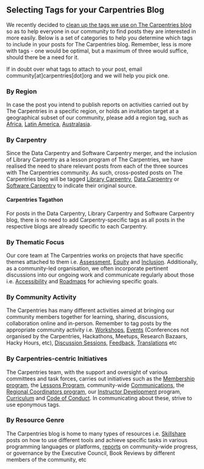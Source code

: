 ## Selecting Tags for your Carpentries Blog

We recently decided to [clean up the tags we use on The Carpentries blog](https://github.com/carpentries/carpentries.org/pull/484) so as to help everyone in our community to find posts they are interested in more easily. Below is a set of categories to help you determine which tags to include in your posts for The Carpentries blog. Remember, less is more with tags - one would be optimal, but a maximum of three would suffice, should there be a need for it. 

If in doubt over what tags to attach to your post, email community[at]carpentries[dot]org and we will help you pick one.

### By Region

In case the post you intend to publish reports on activities carried out by The Carpentries in a specific region, or holds an invitation target at a geographical subset of our community, please add a region tag, such as [Africa](https://carpentries.org/posts-by-tags/#blog-tag-africa), [Latin America](https://carpentries.org/posts-by-tags/#blog-tag-latin-america), [Australasia](https://carpentries.org/posts-by-tags/#blog-tag-australasia).

### By Carpentry

Since the Data Carpentry and Software Carpentry merger, and the inclusion of Library Carpentry as a lesson program of The Carpentries, we have realised the need to share relevant posts from each of the three sources with The Carpentries community. As such, cross-posted posts on The Carpentries blog will be tagged [Library Carpentry](https://carpentries.org/posts-by-tags/#blog-tag-library-carpentry), [Data Carpentry](https://carpentries.org/posts-by-tags/#blog-tag-data-carpentry) or [Software Carpentry](https://carpentries.org/posts-by-tags/#blog-tag-software-carpentry) to indicate their original source.

#### Carpentries Tagathon

For posts in the Data Carpentry, Library Carpentry and Software Carpentry blog, there is no need to add Carpentry-specific tags as all posts in the respective blogs are already specific to each Carpentry.

### By Thematic Focus 

Our core team at The Carpentries works on projects that have specific themes attached to them i.e. [Assessment](https://carpentries.org/posts-by-tags/#blog-tag-assessment), [Equity](https://carpentries.org/posts-by-tags/#blog-tag-equity) and [Inclusion](https://carpentries.org/posts-by-tags/#blog-tag-inclusion). Additionally, as a community-led organisation, we often incorporate pertinent discussions  into our ongoing work and communicate regularly about those i.e. [Accessibility](https://carpentries.org/posts-by-tags/#blog-tag-assessment) and [Roadmaps](https://carpentries.org/posts-by-tags/#blog-tag-roadmap) for achieving specific goals.

### By Community Activity
 
The Carpentries has many different activities aimed at bringing our community members together for learning, sharing, discussions, collaboration online and in-person. Remember to tag posts by the appropriate community activity i.e. [Workshops](https://carpentries.org/posts-by-tags/#blog-tag-workshops), [Events](https://carpentries.org/posts-by-tags/#blog-tag-events) (Conferences not organised by the Carpentries, Hackathons, Meetups, Research Bazaars, Hacky Hours, etc), [Discussion Sessions](https://carpentries.org/posts-by-tags/#blog-tag-discussion-sessions), [Feedback](https://carpentries.org/posts-by-tags/#blog-tag-feedback), [Translations](https://carpentries.org/posts-by-tags/#blog-tag-translations) etc

### By Carpentries-centric Initiatives

The Carpentries team, with the support and oversight of various committees and task forces, carries out initiatives such as the [Membership program](https://carpentries.org/posts-by-tags/#blog-tag-carpentries-membership), the [Lessons Program](https://carpentries.org/posts-by-tags/#blog-tag-carpentries-lessons), community-wide [Communications](https://carpentries.org/posts-by-tags/#blog-tag-communications), the [Regional Coordinators program](https://carpentries.org/posts-by-tags/#blog-tag-regional-coordinators), our [Instructor Development](https://carpentries.org/posts-by-tags/#blog-tag-instructor-development) program, [Curriculum](https://carpentries.org/posts-by-tags/#blog-tag-curriculum) and [Code of Conduct](https://carpentries.org/posts-by-tags/#blog-tag-code-of-conduct). In communicating about these, strive to use eponymous tags.

### By Resource Genre

The Carpentries blog is home to many types of resources i.e. [Skillshare](https://carpentries.org/posts-by-tags/#blog-tag-skillshare) posts on how to use different tools and achieve specific tasks in various programming languages or platforms, [reports](https://carpentries.org/posts-by-tags/#blog-tag-reports) on community-wide progress, or governance by the Executive Council, Book Reviews by different members of the community, etc
